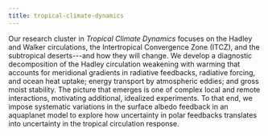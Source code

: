 ```yaml
---
title: tropical-climate-dynamics 
---
```


<!-- A 75-100 word paragraph describing the motivation behind these projects -->

Our research cluster in *Tropical Climate Dynamics* focuses on the Hadley and Walker circulations, the Intertropical Convergence Zone (ITCZ), and the subtropical deserts---and how they will change. We develop a diagnostic decomposition of the Hadley circulation weakening with warming that accounts for meridional gradients in radiative feedbacks, radiative forcing, and ocean heat uptake; energy transport by atmospheric eddies; and gross moist stability. The picture that emerges is one of complex local and remote interactions, motivating additional, idealized experiments. To that end, we impose systematic variations in the surface albedo feedback in an aquaplanet model to explore how uncertainty in polar feedbacks translates into uncertainty in the tropical circulation response.

<!-- The range of Hadley circulation weakening in these experiments is attributed to opposing drivers: surface abledo and cloud feedbacks increase the uncertainty while compensating changes in eddy energy transport decreases it -->
